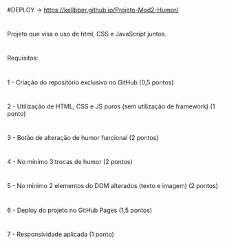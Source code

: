 #DEPLOY -> https://kellbber.github.io/Projeto-Mod2-Humor/
#
Projeto que visa o uso de html, CSS e JavaScript juntos.
#
Requisitos:
#
1 - Criação do repositório exclusivo no GitHub (0,5 pontos)
#
2 - Utilização de HTML, CSS e JS puros (sem utilização de framework) (1 ponto)
#
3 - Botão de alteração de humor funcional (2 pontos)
#
4 - No mínimo 3 trocas de humor (2 pontos)
#
5 - No mínimo 2 elementos do DOM alterados (texto e imagem) (2 pontos)
#
6 - Deploy do projeto no GitHub Pages (1,5 pontos)
#
7 - Responsividade aplicada (1 ponto)
#
